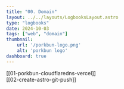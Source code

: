 ```yaml
---
title: "00. Domain"
layout: ../../layouts/LogbooksLayout.astro
type: "logbooks"
date: 2024-10-03
tags: ["web", "domain"]
thumbnail:
	url: '/porkbun-logo.png'
	alt: 'porkbun logo'
dashboard: true
---
```

[[01-porkbun-cloudflaredns-vercel]]  
[[02-create-astro-git-push]]